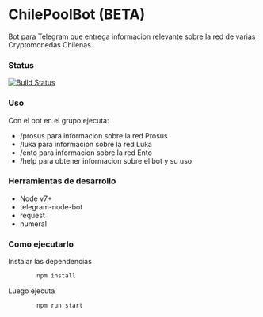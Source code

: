 ChilePoolBot (BETA)
===================

Bot para Telegram que entrega informacion relevante sobre la red de varias Cryptomonedas Chilenas.

### Status
[![Build Status](https://travis-ci.org/chilepool/telegram-bot.svg?branch=master)](https://github.com/chilepool/telegram-bot)


### Uso
Con el bot en el grupo ejecuta:
- /prosus para informacion sobre la red Prosus
- /luka para informacion sobre la red Luka
- /ento para informacion sobre la red Ento
- /help para obtener informacion sobre el bot y su uso

### Herramientas de desarrollo
* Node v7+
* telegram-node-bot
* request
* numeral

### Como ejecutarlo

Instalar las dependencias
```sh
        npm install
```

Luego ejecuta
```sh
        npm run start
```
